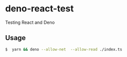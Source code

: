 # deno-react-test
Testing React and Deno

## Usage

```sh
$  yarn && deno --allow-net  --allow-read ./index.ts                  
```
